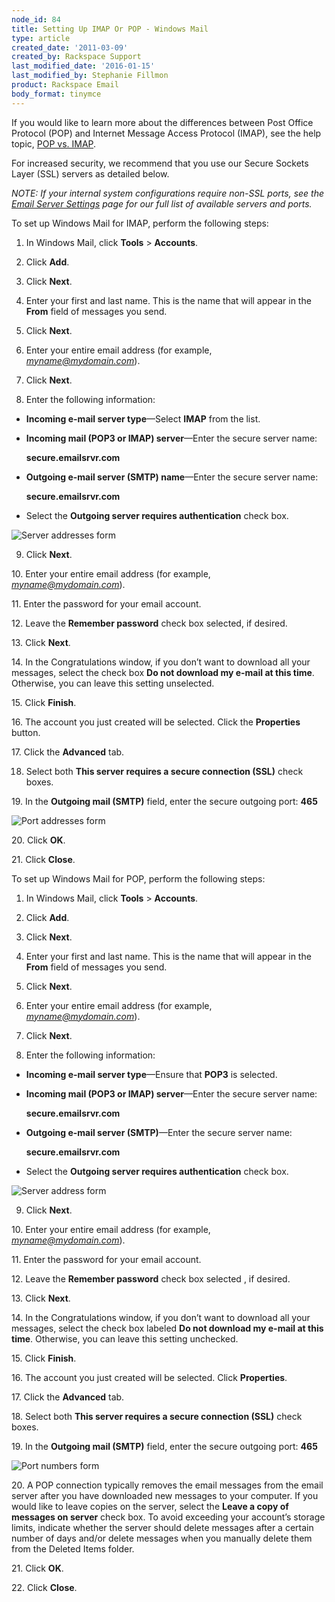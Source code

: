 ```yaml
---
node_id: 84
title: Setting Up IMAP Or POP - Windows Mail
type: article
created_date: '2011-03-09'
created_by: Rackspace Support
last_modified_date: '2016-01-15'
last_modified_by: Stephanie Fillmon
product: Rackspace Email
body_format: tinymce
---
```


If you would like to learn more about the differences between Post
Office Protocol (POP) and Internet Message Access Protocol (IMAP), see
the help topic, [POP vs.
IMAP](/howto/imap-and-pop-mail-protocol-comparison).

For increased security, we recommend that you use our Secure Sockets
Layer (SSL) servers as detailed below.

*NOTE: If your internal system configurations require non-SSL ports, see
the [Email Server
Settings](http://www.rackspace.com/apps/support/portal/1088) page for
our full list of available servers and ports.*

To set up Windows Mail for IMAP, perform the following steps:

1.    In Windows Mail, click **Tools** &gt; **Accounts**.

2.    Click **Add**.

3.    Click **Next**.

4.    Enter your first and last name. This is the name that will appear
in the **From** field of messages you send.

5.    Click **Next**.

6.    Enter your entire email address (for example,
*myname@mydomain.com*).

7.    Click **Next**.

8.    Enter the following information:

-   **Incoming e-mail server type**&mdash;Select **IMAP** from the list.
-   **Incoming mail (POP3 or IMAP) server**&mdash;Enter the secure server
    name:

    **secure.emailsrvr.com**

-   **Outgoing e-mail server (SMTP) name**&mdash;Enter the secure server name:

    **secure.emailsrvr.com**

-   Select the **Outgoing server requires authentication** check box.


![ Server addresses
form](http://c458714.r14.cf2.rackcdn.com/EA_ServerSettings_01.png)

9.    Click **Next**.

10\. Enter your entire email address (for example,
*myname@mydomain.com*).

11\. Enter the password for your email account.

12\. Leave the **Remember password** check box selected, if desired.

13\. Click **Next**.

14\. In the Congratulations window, if you don&rsquo;t want to download all
your messages, select the check box **Do not download my e-mail at this
time**. Otherwise, you can leave this setting unselected.

15\. Click **Finish**.

16\. The account you just created will be selected. Click the
**Properties** button.

17\. Click the **Advanced** tab.

18.  Select both **This server requires a secure connection (SSL)**
check boxes.

19\. In the **Outgoing mail (SMTP)** field, enter the secure outgoing
port: **465**

![ Port addresses
form](http://c458714.r14.cf2.rackcdn.com/EA_AdvancedSettings_02.png)

20\. Click **OK**.

21\. Click **Close**.

To set up Windows Mail for POP, perform the following steps:

1.    In Windows Mail, click **Tools** &gt; **Accounts**.

2.    Click **Add**.

3.    Click **Next**.

4.    Enter your first and last name. This is the name that will appear
in the **From** field of messages you send.

5.    Click **Next**.

6.    Enter your entire email address (for example,
*myname@mydomain.com*).

7.    Click **Next**.

8.    Enter the following information:

-   **Incoming e-mail server type**&mdash;Ensure that **POP3** is selected.
-   **Incoming mail (POP3 or IMAP) server**&mdash;Enter the secure server
    name:

    **secure.emailsrvr.com**

-   **Outgoing e-mail server (SMTP)**&mdash;Enter the secure server name:

    **secure.emailsrvr.com**

-   Select the **Outgoing server requires authentication** check box.


![ Server address
form](http://c458716.r16.cf2.rackcdn.com/EA_SetupServers_01.png)

9.    Click **Next**.

10\. Enter your entire email address (for example,
*myname@mydomain.com*).

11\. Enter the password for your email account.

12\. Leave the **Remember password** check box selected , if desired.

13\. Click **Next**.

14\. In the Congratulations window, if you don&rsquo;t want to download all
your messages, select the check box labeled **Do not download my e-mail
at this time**. Otherwise, you can leave this setting unchecked.

15\. Click **Finish**.

16\. The account you just created will be selected. Click **Properties**.

17\. Click the **Advanced** tab.

18\. Select both **This server requires a secure connection (SSL)** check
boxes.

19\. In the **Outgoing mail (SMTP)** field, enter the secure outgoing
port: **465**

![ Port numbers
form](http://c458716.r16.cf2.rackcdn.com/EA_AdvancedSettings_02.png)

20\. A POP connection typically removes the email messages from the email
server after you have downloaded new messages to your computer.  If you
would like to leave copies on the server, select the **Leave a copy of
messages on server** check box. To avoid exceeding your account&rsquo;s
storage limits, indicate whether the server should delete messages after
a certain number of days and/or delete messages when you manually delete
them from the Deleted Items folder.

21\. Click **OK**.

22\. Click **Close**.


